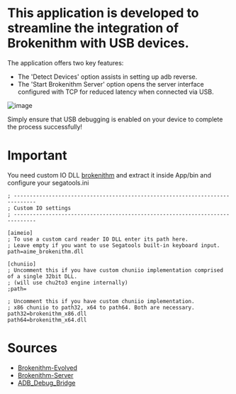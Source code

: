 # This application is developed to streamline the integration of Brokenithm with USB devices.
The application offers two key features: 
- The 'Detect Devices' option assists in setting up adb reverse.
- The 'Start Brokenithm Server' option opens the server interface configured with TCP for reduced latency when connected via USB.

![image](https://github.com/user-attachments/assets/e0044069-cff9-46cb-a41d-cbd4c6bf2d2d)

Simply ensure that USB debugging is enabled on your device to complete the process successfully!

# Important
You need custom IO DLL [brokenithm](https://gitea.tendokyu.moe/Dniel97/Brokenithm-Evolved/releases/tag/v0.4.0) and extract it inside App/bin
and configure your segatools.ini

```
; -----------------------------------------------------------------------------
; Custom IO settings
; -----------------------------------------------------------------------------

[aimeio]
; To use a custom card reader IO DLL enter its path here.
; Leave empty if you want to use Segatools built-in keyboard input.
path=aime_brokenithm.dll

[chuniio]
; Uncomment this if you have custom chuniio implementation comprised of a single 32bit DLL.
; (will use chu2to3 engine internally)
;path=

; Uncomment this if you have custom chuniio implementation.
; x86 chuniio to path32, x64 to path64. Both are necessary.
path32=brokenithm_x86.dll
path64=brokenithm_x64.dll
```


# Sources 
- [Brokenithm-Evolved](https://gitea.tendokyu.moe/Dniel97/Brokenithm-Evolved)
- [Brokenithm-Server](https://github.com/tindy2013/Brokenithm-Android-Server)
- [ADB_Debug_Bridge](https://developer.android.com/tools/adb)
